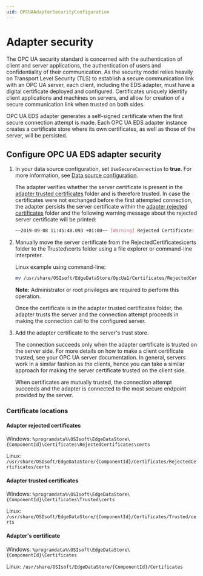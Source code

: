 ```yaml
---
uid: OPCUAAdapterSecurityConfiguration
---
```


# Adapter security

The OPC UA security standard is concerned with the authentication of client and server applications, the authentication of users and confidentiality of their communication. As the security model relies heavily on Transport Level Security (TLS) to establish a secure communication link with an OPC UA server, each client, including the EDS adapter, must have a digital certificate deployed and configured. Certificates uniquely identify client applications and machines on servers, and allow for creation of a secure communication link when trusted on both sides.

OPC UA EDS adapter generates a self-signed certificate when the first secure connection attempt is made. Each OPC UA EDS adapter instance creates a certificate store where its own certificates, as well as those of the server, will be persisted.

## Configure OPC UA EDS adapter security

1. In your data source configuration, set `UseSecureConnection` to **true**. For more information, see [Data source configuration](xref:OPCUADataSourceConfiguration).

   The adapter verifies whether the server certificate is present in the [adapter trusted certificates](#adapter-trusted-certificates) folder and is therefore trusted. In case the certificates were not exchanged before the first attempted connection, the adapter persists the server certificate within the [adapter rejected certificates](#adapter-rejected-certificates) folder and the following warning message about the rejected server certificate will be printed:

   ```bash
   ~~2019-09-08 11:45:48.093 +01:00~~ [Warning] Rejected Certificate: "DC=MyServer.MyDomain.int, O=Prosys OPC, CN=Simulation
   ```

2. Manually move the server certificate from the RejectedCertificates\certs folder to the Trusted\certs folder using a file explorer or command-line interpreter.

   Linux example using command-line:

   ```bash
   mv /usr/share/OSIsoft/EdgeDataStore/OpcUa1/Certificates/RejectedCertificates/certsSimulationServer\ \[F9823DCF607063DBCECCF6F8F39FD2584F46AEBB\].der /usr/share/OSIsoft/EdgeDataStore/OpcUa1/Certificates/Trusted/certs/
   ```

   **Note:** Administrator or root privileges are required to perform this operation.

   Once the certificate is in the adapter trusted certificates folder, the adapter trusts the server and the connection attempt proceeds in making the connection call to the configured server.
  
3. Add the adapter certificate to the server's trust store.

   The connection succeeds only when the adapter certificate is trusted on the server side. For more details on how to make a client certificate trusted, see your OPC UA server documentation. In general, servers work in a similar fashion as the clients, hence you can take a similar approach for making the server certificate trusted on the client side.
   
   When certificates are mutually trusted, the connection attempt succeeds and the adapter is connected to the most secure endpoint provided by the server.

### Certificate locations

#### Adapter rejected certificates

Windows: `%programdata%\OSIsoft\EdgeDataStore\{ComponentId}\Certificates\RejectedCertificates\certs`

Linux: `/usr/share/OSIsoft/EdgeDataStore/{ComponentId}/Certificates/RejectedCertificates/certs`


#### Adapter trusted certificates

Windows: `%programdata%\OSIsoft\EdgeDataStore\{ComponentId}\Certificates\Trusted\certs`

Linux: `/usr/share/OSIsoft/EdgeDataStore/{ComponentId}/Certificates/Trusted/certs`


#### Adapter's certificate

Windows: `%programdata%\OSIsoft\EdgeDataStore\{ComponentId}\Certificates`

Linux: `/usr/share/OSIsoft/EdgeDataStore/{ComponentId}/Certificates`

